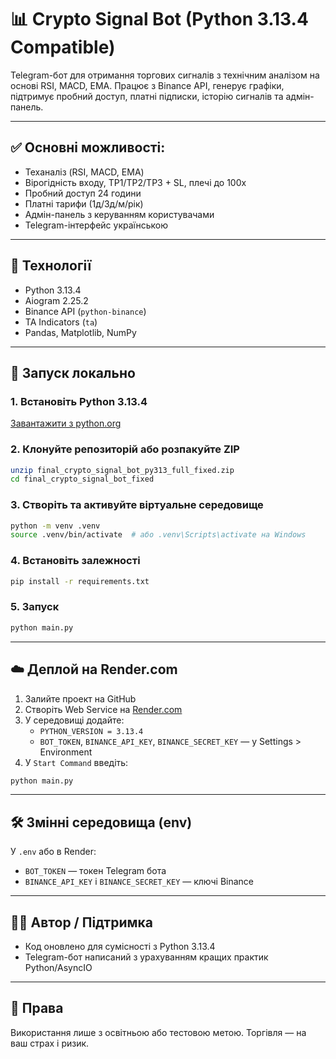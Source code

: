 # 📊 Crypto Signal Bot (Python 3.13.4 Compatible)

Telegram-бот для отримання торгових сигналів з технічним аналізом на основі RSI, MACD, EMA. Працює з Binance API, генерує графіки, підтримує пробний доступ, платні підписки, історію сигналів та адмін-панель.

---

## ✅ Основні можливості:
- Теханаліз (RSI, MACD, EMA)
- Вірогідність входу, TP1/TP2/TP3 + SL, плечі до 100x
- Пробний доступ 24 години
- Платні тарифи (1д/3д/м/рік)
- Адмін-панель з керуванням користувачами
- Telegram-інтерфейс українською

---

## 🧱 Технології
- Python 3.13.4
- Aiogram 2.25.2
- Binance API (`python-binance`)
- TA Indicators (`ta`)
- Pandas, Matplotlib, NumPy

---

## 🚀 Запуск локально

### 1. Встановіть Python 3.13.4
[Завантажити з python.org](https://www.python.org/downloads/release/python-3134/)

### 2. Клонуйте репозиторій або розпакуйте ZIP
```bash
unzip final_crypto_signal_bot_py313_full_fixed.zip
cd final_crypto_signal_bot_fixed
```

### 3. Створіть та активуйте віртуальне середовище
```bash
python -m venv .venv
source .venv/bin/activate  # або .venv\Scripts\activate на Windows
```

### 4. Встановіть залежності
```bash
pip install -r requirements.txt
```

### 5. Запуск
```bash
python main.py
```

---

## ☁️ Деплой на Render.com

1. Залийте проект на GitHub
2. Створіть Web Service на [Render.com](https://render.com/)
3. У середовищі додайте:
   - `PYTHON_VERSION = 3.13.4`
   - `BOT_TOKEN`, `BINANCE_API_KEY`, `BINANCE_SECRET_KEY` — у Settings > Environment
4. У `Start Command` введіть:
```bash
python main.py
```

---

## 🛠 Змінні середовища (env)
У `.env` або в Render:
- `BOT_TOKEN` — токен Telegram бота
- `BINANCE_API_KEY` і `BINANCE_SECRET_KEY` — ключі Binance

---

## 🧑‍💻 Автор / Підтримка
- Код оновлено для сумісності з Python 3.13.4
- Telegram-бот написаний з урахуванням кращих практик Python/AsyncIO

---

## 🔐 Права
Використання лише з освітньою або тестовою метою. Торгівля — на ваш страх і ризик.
